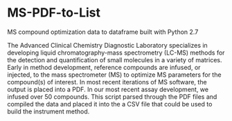 # MS-PDF-to-List
MS compound optimization data to dataframe built with Python 2.7

The Advanced Clinical Chemistry Diagnostic Laboratory specializes in developing liquid chromatography-mass spectrometry (LC-MS) methods for the detection and quantification of small molecules in a variety of matrices. Early in method development, reference compounds are infused, or injected, to the mass spectrometer (MS) to optimize MS parameters for the compound(s) of interest. In most recent iterations of MS software, the output is placed into a PDF. In our most recent assay development, we infused over 50 compounds. This script parsed through the PDF files and compiled the data and placed it into the a CSV file that could be used to build the instrument method. 
